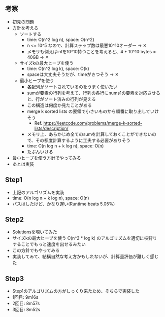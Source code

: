 ## 考察
- 初見の問題
- 方針を考える
    - ソートする
        - time: O(n^2 log n), space: O(n^2)
        - n <= 10^5 なので、計算ステップ数は最悪10^10オーダー -> ✕
        - メモリも例えばintを10^10持つことを考えると、4 * 10^10 bytes = 40GB -> ✕
    - サイズkの最大ヒープを使う
        - time: O(n^2 log k), space: O(k)
        - spaceは大丈夫そうだが、timeがきつそう -> ✕
    - 最小ヒープを使う
        - 各配列がソートされているのをうまく使いたい
        - sumが要素の行列を考えて、行列の各行にnums1の要素を対応させると、行がソート済みの行列が見える
        - この構造は何度か見たことがある
        - merge k sorted lists の要領で小さいものから順番に取り出していけそう
            - Ref. https://leetcode.com/problems/merge-k-sorted-lists/description/
        - メモリ上、あらかじめ全てのsumを計算しておくことができないので、その都度計算するように工夫する必要がありそう
        - time: O(n log n + k log n), space: O(n)
        - たぶんいける
- 最小ヒープを使う方針でやってみる
- あとは実装

## Step1
- 上記のアルゴリズムを実装
- time: O(n log n + k log n), space: O(n)
- パスはしたけど、かなり遅い(Runtime beats 5.05%)

## Step2
- Solutionsを覗いてみた
- サイズkの最大ヒープを使う O(n^2 * log k) のアルゴリズムを適切に枝狩りすることでもっと速度を出せるみたい
- この方針でもやってみる
- 実装してみて、結構自然な考え方かもしれないが、計算量評価が難しく感じた

## Step3
- Step1のアルゴリズムの方がしっくり来たため、そちらで実装した
- 1回目: 9m16s
- 2回目: 8m57s
- 3回目: 8m52s
